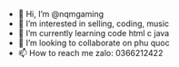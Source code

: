 - 👋 Hi, I’m @nqmgaming
- 👀 I’m interested in selling, coding, music
- 🌱 I’m currently learning code html c java
- 💞️ I’m looking to collaborate on phu quoc
- 📫 How to reach me zalo: 0366212422

